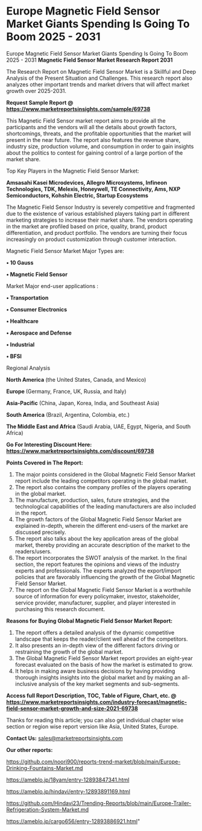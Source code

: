 # Europe Magnetic Field Sensor Market Giants Spending Is Going To Boom 2025 - 2031
 Europe Magnetic Field Sensor Market Giants Spending Is Going To Boom 2025 - 2031
<strong>Magnetic Field Sensor Market Research Report 2031</strong>

The Research Report on Magnetic Field Sensor Market is a Skillful and Deep Analysis of the Present Situation and Challenges. This research report also analyzes other important trends and market drivers that will affect market growth over 2025-2031.

<strong>Request Sample Report @ <a href=https://www.marketreportsinsights.com/sample/69738>https://www.marketreportsinsights.com/sample/69738</a></strong>

This Magnetic Field Sensor market report aims to provide all the participants and the vendors will all the details about growth factors, shortcomings, threats, and the profitable opportunities that the market will present in the near future. The report also features the revenue share, industry size, production volume, and consumption in order to gain insights about the politics to contest for gaining control of a large portion of the market share.

Top Key Players in the Magnetic Field Sensor Market:

<strong>Amsasahi Kasei Microdevices, Allegro Microsystems, Infineon Technologies, TDK, Melexis, Honeywell, TE Connectivity, Ams, NXP Semiconductors, Kohshin Electric, Startup Ecosystems</strong>

The Magnetic Field Sensor Industry is severely competitive and fragmented due to the existence of various established players taking part in different marketing strategies to increase their market share. The vendors operating in the market are profiled based on price, quality, brand, product differentiation, and product portfolio. The vendors are turning their focus increasingly on product customization through customer interaction.

Magnetic Field Sensor Market Major Types are:

<strong>• 10 Gauss

• Magnetic Field Sensor</strong>

Market Major end-user applications :

<strong>• Transportation

• Consumer Electronics

• Healthcare

• Aerospace and Defense

• Industrial

• BFSI</strong>

Regional Analysis

</u><strong><b>North America</b></strong> (the United States, Canada, and Mexico)

<strong><b>Europe </b></strong>(Germany, France, UK, Russia, and Italy)

<strong><b>Asia-Pacific</b></strong> (China, Japan, Korea, India, and Southeast Asia)

<strong><b>South America</b></strong> (Brazil, Argentina, Colombia, etc.)

<strong><b>The Middle East and Africa</b></strong> (Saudi Arabia, UAE, Egypt, Nigeria, and South Africa)

<strong>Go For Interesting Discount Here: <a href=https://www.marketreportsinsights.com/discount/69738>https://www.marketreportsinsights.com/discount/69738</a></strong>

<strong>Points Covered in The Report:</strong>
<ol>
  <li>The major points considered in the Global Magnetic Field Sensor Market report include the leading competitors operating in the global market.</li>
  <li>The report also contains the company profiles of the players operating in the global market.</li>
  <li>The manufacture, production, sales, future strategies, and the technological capabilities of the leading manufacturers are also included in the report.</li>
  <li>The growth factors of the Global Magnetic Field Sensor Market are explained in-depth, wherein the different end-users of the market are discussed precisely.</li>
  <li>The report also talks about the key application areas of the global market, thereby providing an accurate description of the market to the readers/users.</li>
  <li>The report incorporates the SWOT analysis of the market. In the final section, the report features the opinions and views of the industry experts and professionals. The experts analyzed the export/import policies that are favorably influencing the growth of the Global Magnetic Field Sensor Market.</li>
  <li>The report on the Global Magnetic Field Sensor Market is a worthwhile source of information for every policymaker, investor, stakeholder, service provider, manufacturer, supplier, and player interested in purchasing this research document.</li>
</ol>
<strong>Reasons for Buying Global Magnetic Field Sensor Market Report:</strong>

<ol>
  <li>The report offers a detailed analysis of the dynamic competitive landscape that keeps the reader/client well ahead of the competitors.</li>
  <li>It also presents an in-depth view of the different factors driving or restraining the growth of the global market.</li>
  <li>The Global Magnetic Field Sensor Market report provides an eight-year forecast evaluated on the basis of how the market is estimated to grow.</li>
  <li>It helps in making aware business decisions by having providing thorough insights insights into the global market and by making an all-inclusive analysis of the key market segments and sub-segments.</li>
</ol>
<strong>Access full Report Description, TOC, Table of Figure, Chart, etc. @ <a href=https://www.marketreportsinsights.com/industry-forecast/magnetic-field-sensor-market-growth-and-size-2021-69738>https://www.marketreportsinsights.com/industry-forecast/magnetic-field-sensor-market-growth-and-size-2021-69738</a></strong>


Thanks for reading this article; you can also get individual chapter wise section or region wise report version like Asia, United States, Europe.

<strong>Contact Us:</strong>
sales@marketreportsinsights.com

<strong>Our other reports:</strong>

<a href=https://github.com/noori900/reports-trend-market/blob/main/Europe-Drinking-Fountains-Market.md>https://github.com/noori900/reports-trend-market/blob/main/Europe-Drinking-Fountains-Market.md</a>

<a href=https://ameblo.jp/18yam/entry-12893847341.html>https://ameblo.jp/18yam/entry-12893847341.html</a>

<a href=https://ameblo.jp/hindavi/entry-12893891169.html>https://ameblo.jp/hindavi/entry-12893891169.html</a>

<a href=https://github.com/Hindavi23/Trending-Reports/blob/main/Europe-Trailer-Refrigeration-System-Market.md>https://github.com/Hindavi23/Trending-Reports/blob/main/Europe-Trailer-Refrigeration-System-Market.md</a>

<a href=https://ameblo.jp/cargo656/entry-12893886921.html>https://ameblo.jp/cargo656/entry-12893886921.html</a>"
